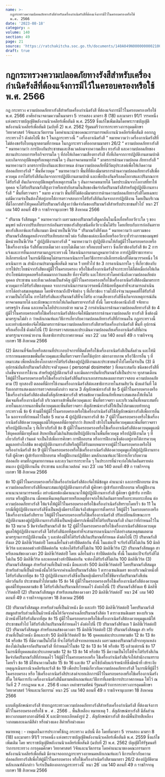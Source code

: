 ```yaml
---
name: >-
  กฎกระทรวงความปลอดภัยทางรังสีสำหรับเครื่องกำเนิดรังสีที่ต้องแจ้งการมีไว้ในครอบครองหรือใช้
  พ.ศ. 2566
date: '2023-08-18'
category: ก
volume: 140
section: 49
page: 21
source: 'https://ratchakitcha.soc.go.th/documents/140A049N0000000002100.pdf'
draft: true
---
```


# กฎกระทรวงความปลอดภัยทางรังสีสำหรับเครื่องกำเนิดรังสีที่ต้องแจ้งการมีไว้ในครอบครองหรือใช้ พ.ศ. 2566

กฎ กระทรวง ความปลอดภัยทางรังสีสำหรับเครื่องกำเนิดรังสี ที่ต้องแจ้งการมีไว้ในครอบครองหรือใช้ พ.ศ. 2566 อาศัยอำนาจตามความในมาตรา 5 วรรคสอง มาตรา 8 (18) และมาตรา 91/1 วรรคหนึ่ง แห่งพระราชบัญญัติพลังงานนิวเคลียร์เพื่อสันติ พ.ศ. 2559 ซึ่งแก้ไขเพิ่มเติมโดยพระราชบัญญัติ พลังงานนิวเคลียร์เพื่อสันติ (ฉบับที่ 2) พ.ศ. 2562 รัฐมนตรีว่าการกระทรวงการอุดมศึกษา วิทยาศาสตร์ วิจัยและนวัตกรรม โดยคำแนะนำของคณะกรรมการพลังงานนิวเคลียร์เพื่อสันติ ออกกฎกระทรวงไว้ ดังต่อไปนี้ ข้อ 1 ในกฎกระทรวงนี้ “ เครื่องกาเนิดรังสี ” หมายความว่า เครื่องกาเนิดรังสีที่ไม่ต้องขอรับใบอนุญาตตามที่กาหนด ในกฎกระทรวงที่ออกตามมาตรา 26/2 “ ความปลอดภัยทางรังสี ” หมายความว่า การป้องกันประชาชนและสิ่งแวดล้อมจากความเสี่ยง ทางรังสี และความปลอดภัยของสถานประกอบการหรือกิจกรรมใด ๆ ที่ก่อให้เกิดความเสี่ยงทางรังสี ทั้งที่เกิดจากการปฏิบัติงานตามปกติและเกิดจากอุบัติเหตุหรือเหตุการณ์ใด ๆ อันอาจคาดหมายได้ “ มาตรการด้านความปลอด ภัยทางรังสี ” หมายความว่า มาตรการป้องกันและข้อกาหนด ด้านความปลอดภัยที่มีวัตถุประสงค์เพื่อให้เกิดความปลอดภัยทางรังสี “ พื้นที่ควบคุม ” หมายความว่า พื้นที่ที่ต้องมีมาตรการด้านความปลอดภัยทางรังสีเพื่อควบคุม การได้รับรังสีอันเกิดจากการปฏิบัติงานตามปกติ และเพื่อป้องกันหรือลดโอกาสและปริมาณการได้รับรังสี อันเกิดจากอุบัติเหตุหรือเหตุการณ์ใด ๆ อันอาจคาดหมายได้ โดยประเมินจากโอกาสที่ทาให้บุคคล จะได้รับปริมาณรังสีสูงกว่าหรือเท่ากับสามในสิบของขีดจำกัดปริมาณรังสีสำหรับผู้ปฏิบัติงานทางรังสี “ พื้นที่ตรวจตรา ” หมาย ความว่า พื้นที่ที่ไม่ต้องมีมาตรการด้านความปลอดภัยทางรังสีโดยเฉพาะ แต่มีความจำเป็นต้องให้อยู่ภายใต้การตรวจสอบการได้รับรังสีอันเกิดจากการปฏิบัติงาน โดยเป็นบริเวณ ที่มีโอกาสทำให้บุคคลได้รับปริมาณรังสีสูงกว่าขีดจำกัดของปริมาณรังสีสำหรับประชาชนทั่วไป ้ หนา 21 ่ เลม 140 ตอนที่ 49 ก ราชกิจจานุเบกษา 18 สิงหาคม 2566

“ ปริมาณ รังสีสมมูล ” หมายความว่า ผลรวมของปริมาณรังสีดูดกลืนในเนื้อเยื่อหรืออวัยวะใด ๆ ของมนุษย์ หลังจากปรับเทียบการก่ออันตรายของรังสีทุกชนิดที่อวัยวะนั้นได้รับ โดยเทียบกับการก่ออันตราย ของรังสีเอกซ์และรังสีแกมมา มีหน่วยเป็นซีเวิร์ต “ ปริมาณรังสียังผล ” หมายความว่า ผลรวมของปริมาณรังสีสมมูลหลังจากปรับเทียบสภาพไวต่อ รังสีของแต่ละเนื้อเยื่อหรืออวัยวะทั่วร่างกายของมนุษย์ มีหน่วยเป็นซีเวิร์ต “ ผู้ปฏิบัติงานทางรังสี ” หมายความว่า ผู้ปฏิบัติงานให้กับผู้มีไว้ในครอบครองหรือใช้เครื่องกาเนิด รังสีทั้งแบบเต็มเวลา แบบไม่เต็มเวลา หรือแบบชั่วคราว ซึ่งเกี่ยวข้องกับรังสี ข้อ 2 การแจ้งและการยื่นเอกสารตามกฎกระทรวงนี้ ให้ดาเนินการตามกฎหมายว่าด้วย การปฏิบัติราชการทางอิเล็กทรอนิกส์ ในกรณีที่มีเหตุไม่สามารถดาเนินการโดยวิธีการทางอิเล็กทรอนิกส์ได้ตามวรรคหนึ่ง ให้ดาเนินการ ณ สำนักงานปรมาณูเพื่อสันติ หมวด 1 บททั่วไป ข้อ 3 การดาเนินการใด ๆ ที่เกี่ยวข้องกับการใช้ประโยชน์จากรังสีของผู้มีไว้ในครอบครอง หรือใช้เครื่องกาเนิดรังสีจะกระทาได้ก็ต่อเมื่อก่อให้เกิดประโยชน์ต่อบุคคลหรือสังคมมากกว่าผลเสีย ที่อาจได้รับ และให้กระทำโดยคำนึงถึงความปลอดภัยต่อบุคคล ประชาชน และสิ่งแวดล้อมเป็นสำคัญ ผู้มีไว้ในครอบครองหรือใช้เครื่องกาเนิดรังสีต้องมีมาตรการควบคุมการได้รับรังสีของบุคคล จากการดำเนินการตามวรรคหนึ่งให้น้อยที่สุดเท่าที่จะสามารถดำเนินการได้อย่างสมเหตุสมผล โดยพิจารณาถึงปัจจัยต่าง ๆ ที่เกี่ยวข้อง รวมไปถึงจำนวนบุคคลที่ได้รับรังสี ความเป็นไปได้ใน การได้รับรังสีและปริมาณรังสีที่จะได้รับ ความเสี่ยงทางรังสีซึ่งเกิดจากเหตุการณ์อันอาจคาดหมายได้ และลักษณะการก่อให้เกิดอันตรายจากรังสี ทั้งนี้ โดยจะต้องคานึงถึงปั จจัยทางเศรษฐกิจ สังคม และเทคโนโลยีประกอบด้วย หมวด 2 การดำเนินการด้านความปลอดภัยทางรังสี ข้อ 4 ผู้มีไว้ในครอบครองหรือใช้เครื่องกาเนิดรังสีต้องจัดให้มีมาตรการด้านความปลอดภัย ทางรังสี ซึ่งต้องมีมาตรฐานไม่ต่ำ ก ว่าหลักเกณฑ์และวิธีการเกี่ยวกับความปลอดภัยทางรังสีที่กำหนดใน กฎกระทรวงนี้ และอย่างน้อยต้องจัดให้มีมาตรการด้านความปลอดภัยทางรังสีสาหรับเครื่องกำเนิดรังสี พื้นที่ อุปกรณ์ หรือเครื่องใช้ ดังต่อไปนี้ (1) มีการตรวจสอบและประเมินความปลอดภัยเครื่องกาเนิดรังสีที่ผ่านมาตรฐานจากหน่วยงาน ที่เลขาธิการประกาศกาหนด ้ หนา 22 ่ เลม 140 ตอนที่ 49 ก ราชกิจจานุเบกษา 18 สิงหาคม 2566

(2) มีสถานที่จัดเก็บหรือสถานที่ประกอบกิจการที่ติดตั้งหรือใช้เครื่องกาเนิดรังสีเป็นสัดส่วน และให้มีการกาหนดขอบเขตพื้นที่ควบคุมและพื้นที่ตรวจตราโดยใช้อุปกร ณ์ทางกายภาพ หรือวิธีการอื่น ๆ ที่เหมาะสม เพื่อหลีกเลี่ยงโอกาสการได้รับรังสีของผู้ปฏิบัติงานและประชาชนทั่วไปโดยไม่จำเป็น (3) มีอุปกรณ์บันทึกปริมาณรังสีประจาตัวบุคคล ( personal dosimeter ) ที่เหมาะสมกับ ชนิดของรังสีที่เกิดขึ้นจากการใช้งาน สำหรับผู้ปฏิบัติงานรังสี และมีผลการบันทึกปริมาณรังสีเป็นประจา ทุกสามเดือน ให้ผู้มีไว้ในครอบครองหรือใช้เครื่องกำเนิดรังสียื่นสำเนาเอกสารแสดงผลการตรวจสอบ ความปลอดภัยตาม (1) ทุกสองปี ตลอดที่มีการใช้งานเครื่องกาเนิดรังสีต่อเลขาธิการภายในสามสิบวัน นับแต่วันที่ ได้รับเอกสารแสดงผลการตรวจสอบดังกล่าว หมวด 3 สัญลักษณ์ทางรังสี ข้อ 5 ผู้มีไว้ในครอบครองหรือใช้เครื่องกำเนิดรังสีต้องติดตั้งสัญลักษณ์ทางรังสี พร้อมข้อความเตือนภัยที่เหมาะสมแสดงให้เห็นได้ชัดเจนที่เครื่องกาเนิดรังสี บริเวณทางเข้าพื้นที่ควบคุมและ พื้นที่ตรวจตรา และบริเวณอื่นที่เหมาะสมทั้งภายในและภายนอกพื้นที่ควบคุมและพื้นที่ตรวจตรา สัญลักษณ์ทางรังสีให้เป็นไปตามแบบท้ายกฎกระทรวงนี้ ข้อ 6 ห้ามมิให้ผู้มีไว้ในครอบครองหรือใช้เครื่องกำเนิดรังสีใช้สัญลักษณ์ทางรังสีเพื่อการอื่นใด นอกจากที่กำหนดไว้ในข้อ 5 หมวด 4 ผู้ปฏิบัติงานทางรังสี ข้อ 7 ผู้มีไว้ในครอบครองหรือใช้เครื่องกาเนิดรังสีต้องควบคุมดูแลมิให้บุคคลที่มีอายุต่ากว่า สิบหกปี เข้าไปในพื้นที่ควบคุมและพื้นที่ตรวจตรา หรือปฏิบัติงานใด ๆ ที่เกี่ยวกับรังสี ข้อ 8 ผู้มีไว้ในครอบครองหรือใช้เครื่องกาเนิดรังสีต้องควบคุมดูแลมิให้บุคคลที่มีอายุตั้งแต่ สิบหกปีแต่ไม่เกินสิบแปดปีปฏิบัติงานในพื้นที่ควบคุม หรือปฏิบัติงานใด ๆ ที่เกี่ยวกับรังสี เว้นแต่ จะเป็นไปเพื่อการศึกษา การฝึกอบรม หรือการฝึกงานซึ่งต้องอยู่ภายใต้การควบคุ มดูแลอย่างใกล้ชิด ของผู้ปฏิบัติงานทางรังสีหรือผู้ที่ได้รับมอบหมายจากผู้มีไว้ในครอบครองหรือใช้เครื่องกำเนิดรังสี ข้อ 9 ผู้มีไว้ในครอบครองหรือใช้เครื่องกาเนิดรังสีต้องควบคุมดูแลให้ผู้ปฏิบัติงานทางรังสี ผู้ศึกษา ผู้เข้ารับการฝึกอบรม หรือผู้ฝึกงานปฏิบัติตา มหลักเกณฑ์และวิธีการเกี่ยวกับความปลอดภัย ตามที่กฎหมายกาหนด และละเว้นการกระทาใด ๆ ในประการที่น่าจะก่อให้เกิดอันตรายต่อตนเอง ผู้ปฏิบัติงานอื่น ประชาชน และสิ่งแวดล้อม ้ หนา 23 ่ เลม 140 ตอนที่ 49 ก ราชกิจจานุเบกษา 18 สิงหาคม 2566

ข้อ 10 ผู้มีไว้ในครอบครองหรือใช้เครื่องกำเนิดรังสีต้องจัดให้มีข้อมูล คำแนะนำ และการฝึกอบรม ด้านความปลอดภัยทางรังสีที่เหมาะสมแก่ผู้ปฏิบัติงานทางรังสี ผู้ศึกษา ผู้เข้ารับการฝึกอบรม หรือผู้ฝึกงาน คาแนะนาตามวรรคหนึ่ง อย่างน้อยต้องมีคาแนะนาให้ผู้ปฏิบัติงานทางรังสี ผู้ศึกษา ผู้เข้ารับ การฝึกอบรม หรือผู้ฝึกงาน เมื่อพบเห็นเหตุอันตรายหรือเหตุที่อาจก่อให้เกิดอันตรายหรือกระทบกระเทือน ต่อความปลอดภัยทางรังสี ให้แจ้งให้ผู้มีไว้ในครอบครองหรือใช้เครื่องกำเนิดรังสีทราบโดยเร็ว ข้อ 11 ในกรณีที่ผู้ปฏิบัติงานทางรังสีซึ่งเป็นหญิงมีครรภ์ได้แจ้งถึงข้อมูลการตั้งครรภ์ ให้ผู้มีไว้ ในครอบครองหรือใช้เครื่องกาเนิดรังสีทราบ ให้ผู้มีไว้ในครอบครองหรือใช้เครื่องกาเนิดรังสี ปรับเปลี่ยนลักษณะการปฏิบัติงานของผู้ปฏิบัติงานทางรังสีซึ่งเป็นหญิงมีครรภ์เพื่อมิให้ได้รับปริมาณรังสี เกินกว่าที่กำหนดไว้ในข้อ 13 หมวด 5 ขีดจำกัดปริมาณรังสี ข้อ 12 ผู้มีไว้ในครอบครองหรือใช้เครื่องกาเนิดรังสีต้องควบคุมดูแลให้ผู้ปฏิบัติงานทางรังสี ได้รับรังสีน้อยที่สุดเท่าที่จะสามารถดาเนินการได้อย่างสมเหตุสมผลตามมาตรฐานการปฏิบัติงานนั้น ๆ และต้องมิให้ได้รับรังสีเกินปริมาณที่กำหนด ดังต่อไปนี้ (1) ปริมาณรังสียังผล 20 มิลลิซีเวิร์ตต่อปี โดยเฉลี่ยในช่วงห้าปีติดต่อกัน ทั้งนี้ ในแต่ละปี จะรับรังสีได้ไม่เกิน 50 มิลลิซีเวิร์ต และตลอดช่วงห้าปีติดต่อกัน จะต้องได้รับรังสีไม่เกิน 100 มิลลิซีเวิร์ต (2) ปริมาณรังสีสมมูล สาหรับเลนส์ของดวงตา 20 มิลลิซีเวิร์ตต่อปี โดยเ ฉลี่ยในช่วง ห้าปีติดต่อกัน ทั้งนี้ ในแต่ละปีจะรับรังสีได้ไม่เกิน 50 มิลลิซีเวิร์ต และตลอดช่วงห้าปีติดต่อกัน จะต้องได้รับรังสีไม่เกิน 100 มิลลิซีเวิร์ต (3) ปริมาณรังสีสมมูล สำหรับส่วนที่เป็นผิวหนัง มือและเท้า 500 มิลลิซีเวิร์ตต่อปี โดยปริมาณรังสีสมมูลสำหรับส่วนที่เป็นผิวหนังนั้นให้วัดจากค่าเฉลี่ยปริมาณรังสีต่อ 1 ตารางเซนติเมตร ของบริเวณผิวหนังที่ได้รับรังสีมากที่สุด ข้อ 13 ผู้ปฏิบัติงานทางรังสีซึ่งเป็นหญิงมีครรภ์ให้ใช้ขีดจากัดปริมาณรังสีเช่นเดียวกันกับ ประชาชนทั่วไปตามข้อ 15 ข้อ 14 ผู้มีไว้ในครอบครองหรือใช้เครื่องกาเนิดรังสีต้องควบคุมดูแลมิให้บุคคลตามข้อ 8 ได้รับรังสีเกินปริมาณที่กำหนดไว้ ดังต่อไปนี้ (1) ปริมาณรังสียังผล 6 มิลลิซีเวิร์ตต่อปี (2) ปริมาณรังสีสมมูล สำหรับเลนส์ของดวงตา 20 มิลลิซีเวิร์ตต่อปี ้ หนา 24 ่ เลม 140 ตอนที่ 49 ก ราชกิจจานุเบกษา 18 สิงหาคม 2566

(3) ปริมาณรังสีสมมูล สาหรับส่วนที่เป็นผิวหนัง มือ และเท้า 150 มิลลิซีเวิร์ตต่อปี โดยปริมาณรังสีสมมูลสำหรับส่วนที่เป็นผิวหนังนั้นให้วัดจากค่าเฉลี่ยปริมาณรังสีต่อ 1 ตารางเซนติเมตร ของบริเวณผิวหนังที่ได้รับรังสีมากที่สุด ข้อ 15 ผู้มีไว้ในครอบครองหรือใช้เครื่องกาเนิดรังสีต้องควบคุมดูแลมิให้ประชาชนทั่วไป ได้รับรังสีเกินปริมาณที่กำหนดไว้ ดังต่อไปนี้ (1) ปริมาณรังสียังผล 1 มิลลิซีเวิร์ตต่อปี (2) ปริมาณรังสีสมมูล สำหรับเลนส์ของดวงตา 15 มิลลิซีเวิร์ตต่อปี (3) ปริมาณรังสีสมมูล สำ หรับส่วนที่เป็นผิวหนัง มือและเท้า 50 มิลลิซีเวิร์ตต่อปี ข้อ 16 บุคคลแต่ละประเภทตามข้อ 12 ข้อ 13 ข้อ 14 หรือข้อ 15 ที่มีความเป็นไปได้ ที่จะได้รับรังสีจากหลายแหล่ง ผลรวมของปริมาณรังสีจากทุกแหล่งต้องไม่เกินขีดจากัดปริมาณรังสี ที่กำหนดไว้ในข้อ 12 ข้อ 13 ข้อ 14 หรือข้อ 15 แล้วแต่กรณี ข้อ 17 ในกรณีที่บุคคลแต่ละประเภทตามข้อ 12 ข้อ 13 ข้อ 14 หรือข้อ 15 มีความเป็นไปได้ที่จะได้รับรังสีเกินขีดจำกัดปริมาณรังสีที่กำหนดไว้ ให้ผู้มีไว้ในครอบครองหรือ ใช้เครื่องกำเนิดรังสีแจ้งให้สำนักงานทราบโดยเร็ว ข้อ 18 มิให้นาความในข้อ 15 ข้อ 16 และข้อ 17 มาใช้บังคับแก่เจ้าหน้าที่ซึ่งมีหน้าที่ เข้าระงับเหตุฉุกเฉินทางนิวเคลียร์และรังสี ข้อ 19 เพื่อประโยชน์เกี่ยวกับความปลอดภัยทางรังสี ในกรณีที่ผู้มีไว้ในครอบครอง หรือ ใช้เครื่องกาเนิดรังสีประสงค์จะยกเลิกการมีไว้ในครอบครองหรือใช้เครื่องกาเนิดรังสีใด ให้จัดการกับ เครื่องกาเนิดรังสีนั้นตามหลักเกณฑ์และวิธีการที่เลขาธิการประกาศกาหนด ให้ไว้ ณ วันที่ 2 7 กรกฎาคม พ.ศ . 256 6 เอนก เหล่าธรรมทัศน์ รัฐมนตรีว่าการกระทรวงการอุดมศึกษา วิทยาศาสตร์ วิจัยและนวัตกรรม ้ หนา 25 ่ เลม 140 ตอนที่ 49 ก ราชกิจจานุเบกษา 18 สิงหาคม 2566

แบบสัญลักษณ์ทางรังสี ท้ายกฎกระทรวงความปลอดภัยทางรังสีสําหรับเครื่องกําเนิดรังสี ที่ต้องแจ้งการมีไว้ในครอบครองหรือใช้ พ . ศ . 2566 .. พื้นสีเหลือง หมายเหตุ 1 . สัญลักษณ์ทางรังสี มีสัดส่วนของวงกลมตรงกลางมีรัศมี X และมีรายละเอียดดังรูป 2 . สัญลักษณ์ทางรังสี ต้องมีพื้นป้ายสีเหลือง วงกลมและแฉกมีสีดํา หรือม่วงแดง สีดําหรือม่วงแดง

หมายเหตุ : - เหตุผลในการประกาศใช้กฎ กระทรวง ฉบับนี้ คือ โดยที่มาตรา 5 วรรคสอง มาตรา 8 (18) และมาตรา 91/1 วรรคหนึ่ง แห่งพระราชบัญญัติพลังงานนิวเคลียร์เพื่อสันติ พ.ศ. 2559 ซึ่งแก้ไขเพิ่มเติม โดย พระราชบัญญัติพลังงานนิวเคลียร์เพื่อสันติ (ฉบับที่ 2) พ.ศ. 2562 บัญญัติให้รัฐมนตรีว่าการกระทรวง การอุดมศึกษา วิทยาศาสตร์ วิจัยและนวัตกรรม โดยคำแนะนาของคณะกรรมการพลังงานนิวเคลียร์เพื่อสันติ มีอานาจออกกฎกระทรวงกาหนดหลักเกณฑ์และวิ ธีการเกี่ยวกับความปลอดภัยทางรังสีเพื่อให้ผู้มีไว้ในครอบครอง หรือใช้เครื่องกำเนิดรังสีตามมาตรา 26/2 ต้องปฏิบัติตามหลักเกณฑ์ดังกล่าว จึงจำเป็นต้องออกกฎกระทรวงนี้ ้ หนา 26 ่ เลม 140 ตอนที่ 49 ก ราชกิจจานุเบกษา 18 สิงหาคม 2566
